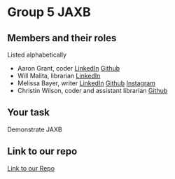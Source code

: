 # Group 5 JAXB

## Members and their roles

Listed alphabetically

* Aaron Grant, coder [LinkedIn](.) [Github](.)
* Will Malita, librarian [LinkedIn](.)
* Melissa Bayer, writer [LinkedIn](.) [Github](.) [Instagram](.)
* Christin Wilson, coder and assistant librarian [Github](.)

## Your task

Demonstrate JAXB

## Link to our repo

[Link to our Repo](https://github.com/abg5043/JAXBTutorial)